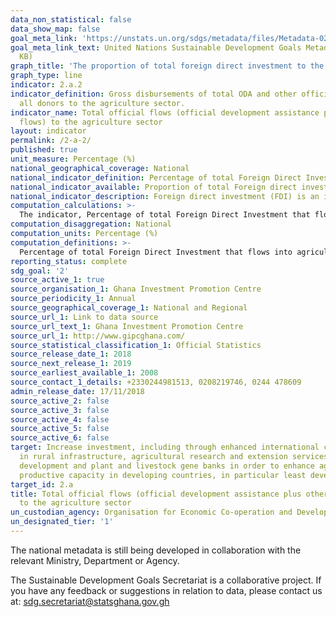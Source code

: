 ```yaml
---
data_non_statistical: false
data_show_map: false
goal_meta_link: 'https://unstats.un.org/sdgs/metadata/files/Metadata-02-0A-02.pdf '
goal_meta_link_text: United Nations Sustainable Development Goals Metadata (PDF 210
  KB)
graph_title: 'The proportion of total foreign direct investment to the agriculture sector'
graph_type: line
indicator: 2.a.2
indicator_definition: Gross disbursements of total ODA and other official flows from
  all donors to the agriculture sector. 
indicator_name: Total official flows (official development assistance plus other official
  flows) to the agriculture sector
layout: indicator
permalink: /2-a-2/
published: true
unit_measure: Percentage (%)
national_geographical_coverage: National
national_indicator_definition: Percentage of total Foreign Direct Investment that flows into agriculture sector refers to the proportion of total private capital flows from abroad/overseas that goes into the  the agricultural sector per anum, where agriculture entails Crops, Livestock, Fishing, Forestry and Logging.agricultural sector per anum, where agriculture entails Crops, Livestock, Fishing, Forestry and Logging.
national_indicator_available: Proportion of total Foreign direct investment to the agriculture sector 
national_indicator_description: Foreign direct investment (FDI) is an investment in a business by an investor from another country for which the foreign investor has control over the business concerned. It is distinguished from foreign portfolio investment by the notion of direct control.
computation_calculations: >-
  The indicator, Percentage of total Foreign Direct Investment that flows into agriculture sector, is calculated by dividing total agricultural foreign direct investment inflows by the overall total foreign direct investment inflows registered.
computation_disaggregation: National
computation_units: Percentage (%)
computation_definitions: >-
  Percentage of total Foreign Direct Investment that flows into agriculture sector refers to the proportion of total private capital flows from abroad/overseas that goes into the agricultural sector per anum, where agriculture entails Crops, Livestock, Fishing, Forestry and Logging i.e. it is total foreign direct investment flows into the agricultural sector divided by the total foreign direct investment inflows registered.
reporting_status: complete
sdg_goal: '2'
source_active_1: true
source_organisation_1: Ghana Investment Promotion Centre
source_periodicity_1: Annual 
source_geographical_coverage_1: National and Regional
source_url_1: Link to data source
source_url_text_1: Ghana Investment Promotion Centre
source_url_1: http://www.gipcghana.com/
source_statistical_classification_1: Official Statistics
source_release_date_1: 2018
source_next_release_1: 2019
source_earliest_available_1: 2008
source_contact_1_details: +2330244981513, 0208219746, 0244 478609
admin_release_date: 17/11/2018
source_active_2: false
source_active_3: false
source_active_4: false
source_active_5: false
source_active_6: false
target: Increase investment, including through enhanced international cooperation,
  in rural infrastructure, agricultural research and extension services, technology
  development and plant and livestock gene banks in order to enhance agricultural
  productive capacity in developing countries, in particular least developed countries
target_id: 2.a
title: Total official flows (official development assistance plus other official flows)
  to the agriculture sector
un_custodian_agency: Organisation for Economic Co-operation and Development (OECD)
un_designated_tier: '1'
---
```

The national metadata is still being developed in collaboration with the relevant Ministry, Department or Agency.  

The Sustainable Development Goals Secretariat is a collaborative project. If you have any feedback or suggestions in relation to data, please contact us at: sdg.secretariat@statsghana.gov.gh
